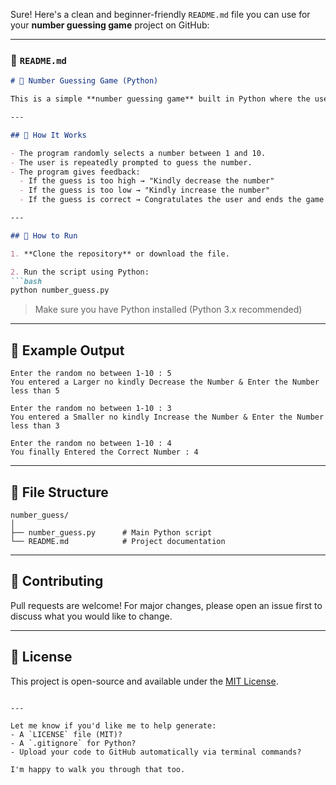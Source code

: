Sure! Here's a clean and beginner-friendly `README.md` file you can use for your **number guessing game** project on GitHub:

---

### 📄 `README.md`

````markdown
# 🎯 Number Guessing Game (Python)

This is a simple **number guessing game** built in Python where the user has to guess a randomly generated number between 1 and 10. The program provides hints if the guess is too high or too low and continues until the user guesses correctly.

---

## 🧠 How It Works

- The program randomly selects a number between 1 and 10.
- The user is repeatedly prompted to guess the number.
- The program gives feedback:
  - If the guess is too high → "Kindly decrease the number"
  - If the guess is too low → "Kindly increase the number"
  - If the guess is correct → Congratulates the user and ends the game

---

## 🚀 How to Run

1. **Clone the repository** or download the file.

2. Run the script using Python:
```bash
python number_guess.py
````

> Make sure you have Python installed (Python 3.x recommended)

---

## 📝 Example Output

```text
Enter the random no between 1-10 : 5
You entered a Larger no kindly Decrease the Number & Enter the Number less than 5

Enter the random no between 1-10 : 3
You entered a Smaller no kindly Increase the Number & Enter the Number less than 3

Enter the random no between 1-10 : 4
You finally Entered the Correct Number : 4
```

---

## 📁 File Structure

```
number_guess/
│
├── number_guess.py      # Main Python script
└── README.md            # Project documentation
```

---

## 🙌 Contributing

Pull requests are welcome! For major changes, please open an issue first to discuss what you would like to change.

---

## 📜 License

This project is open-source and available under the [MIT License](LICENSE).

```

---

Let me know if you'd like me to help generate:
- A `LICENSE` file (MIT)?
- A `.gitignore` for Python?
- Upload your code to GitHub automatically via terminal commands?

I'm happy to walk you through that too.
```
